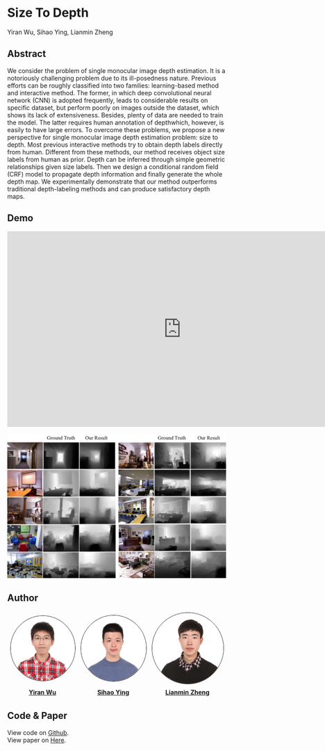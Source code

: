 # Size To Depth
Yiran Wu, Sihao Ying, Lianmin Zheng

## Abstract

We consider the problem of single monocular image
depth estimation. It is a notoriously challenging problem
due to its ill-posedness nature. Previous efforts can be
roughly classified into two families: learning-based method
and interactive method. The former, in which deep convolutional neural network (CNN) is adopted frequently, leads to
considerable results on specific dataset, but perform poorly
on images outside the dataset, which shows its lack of extensiveness. Besides, plenty of data are needed to train
the model. The latter requires human annotation of depthwhich, however, is easily to have large errors.
To overcome these problems, we propose a new perspective for single monocular image depth estimation problem:
size to depth. Most previous interactive methods try to obtain depth labels directly from human. Different from these
methods, our method receives object size labels from human
as prior. Depth can be inferred through simple geometric
relationships given size labels. Then we design a conditional random field (CRF) model to propagate depth 
information and finally generate the whole depth map. We experimentally demonstrate that our method outperforms 
traditional depth-labeling methods and can produce satisfactory
depth maps.

## Demo
<iframe src="https://youtu.be/a4z6ZZMUdH0" allow="autoplay; encrypted-media" allowfullscreen="" width="800" height="450" frameborder="0"></iframe>

![demo](res/demo.png)

## Author
<table style="width:100%" align="center" border="0">
  <tr style="border-style:hidden">
     <th style="border-style:hidden"><img src="./res/wyr.jpg" style="border-radius:50%;border-style: solid;border-width: thin;"></th>
     <th style="border-style:hidden"><img src="./res/ysh.jpg" style="border-radius:50%;border-style: solid;border-width: thin;"></th> 
     <th style="border-style:hidden"><img src="./res/zlm.jpg" style="border-radius:50%;border-style: solid;border-width: thin;"></th>
  </tr>
  <tr style="border-style:hidden">
     <th style="border-style:hidden"> <a href="https://github.com/Yiranwu">Yiran Wu</a></th>
     <th style="border-style:hidden"> <a href="https://github.com/yingsihao">Sihao Ying</a></th>
     <th style="border-style:hidden"> <a href="https://github.com/merrymercy">Lianmin Zheng</a></th>
  </tr>
</table>

## Code & Paper
View code on [Github](https://github.com/Yiranwu/Size2Depth).  
View paper on [Here](https://github.com/Yiranwu/Size2Depth/blob/master/res/paper.pdf).  
